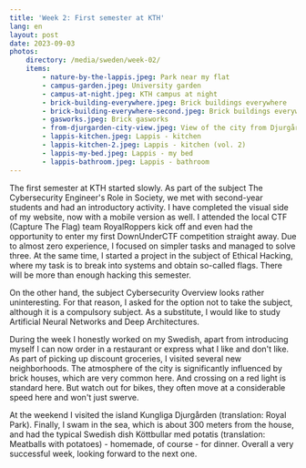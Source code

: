 ```yaml
---
title: 'Week 2: First semester at KTH'
lang: en
layout: post
date: 2023-09-03
photos:
    directory: /media/sweden/week-02/
    items:
        - nature-by-the-lappis.jpeg: Park near my flat
        - campus-garden.jpeg: University garden
        - campus-at-night.jpeg: KTH campus at night
        - brick-building-everywhere.jpeg: Brick buildings everywhere
        - brick-building-everywhere-second.jpeg: Brick buildings everywhere (vol. 2)
        - gasworks.jpeg: Brick gasworks
        - from-djurgarden-city-view.jpeg: View of the city from Djurgården
        - lappis-kitchen.jpeg: Lappis - kitchen
        - lappis-kitchen-2.jpeg: Lappis - kitchen (vol. 2)
        - lappis-my-bed.jpeg: Lappis - my bed
        - lappis-bathroom.jpeg: Lappis - bathroom
---
```


The first semester at KTH started slowly. As part of the subject The Cybersecurity Engineer's Role in Society, we met with second-year students and had an introductory activity. I have completed the visual side of my website, now with a mobile version as well. I attended the local CTF (Capture The Flag) team RoyalRoppers kick off and even had the opportunity to enter my first DownUnderCTF competition straight away. Due to almost zero experience, I focused on simpler tasks and managed to solve three. At the same time, I started a project in the subject of Ethical Hacking, where my task is to break into systems and obtain so-called flags. There will be more than enough hacking this semester.

On the other hand, the subject Cybersecurity Overview looks rather uninteresting. For that reason, I asked for the option not to take the subject, although it is a compulsory subject. As a substitute, I would like to study Artificial Neural Networks and Deep Architectures.

During the week I honestly worked on my Swedish, apart from introducing myself I can now order in a restaurant or express what I like and don't like. As part of picking up discount groceries, I visited several new neighborhoods. The atmosphere of the city is significantly influenced by brick houses, which are very common here. And crossing on a red light is standard here. But watch out for bikes, they often move at a considerable speed here and won't just swerve.

At the weekend I visited the island Kungliga Djurgården (translation: Royal Park). Finally, I swam in the sea, which is about 300 meters from the house, and had the typical Swedish dish Köttbullar med potatis (translation: Meatballs with potatoes) - homemade, of course - for dinner. Overall a very successful week, looking forward to the next one.
